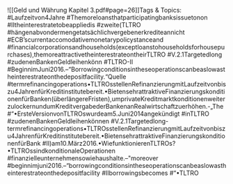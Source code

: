 
![[Geld und Währung Kapitel 3.pdf#page=26]]Tags & Topics:
   #Laufzeitvon4Jahre
   #Themoreloansthatparticipatingbanksissuetonon
   #IItheinterestratetobeappliedis
   #zweite(TLTRO
   #hängenabvondermengetatsächlichvergebenerkrediteannicht
   #ECB’scurrentaccomodativemonetarypolicystanceand
   #financialcorporationsandhouseholds(exceptloanstohouseholdsforhousepurchases),themoreattractivetheinterestrateontheirTLTRO
   #V.2.1Targetedlong
   #zudenenBankenGeldleihenkönn
   #TLTRO-II
   #BeginnimJuni2016.–“Borrowingconditionsintheseoperationscanbeaslowastheinterestrateonthedepositfacility.“Quelle
   #termrefinancingoperations•TLTROsstellenRefinanzierungmitLaufzeitvonbiszu4JahrenfürKreditinstitutebereit.•BietensehrattraktiveFinanzierungskonditionenfürBanken(überlängereFristen),umprivateKreditmarktkonditionenweiterzulockernundumKreditvergabederBankenanRealwirtschaftzuerhöhen.-„The
   #“•ErsteVersionvonTLTROswurdeam5.Juni2014angekündigt
   #inTLTRO
   #zudenenBankenGeldleihenkönnen
   #V.2.1Targetedlong-termrefinancingoperations•TLTROsstellenRefinanzierungmitLaufzeitvonbiszu4JahrenfürKreditinstitutebereit.•BietensehrattraktiveFinanzierungskonditionenfürBank
   #II)am10.März2016.•WiefunktionierenTLTROs?•TLTROssindkonditionaleOperationen
   #finanzielleunternehmensowiehaushalte.–"moreover
   #beginnimjuni2016.–“borrowingconditionsintheseoperationscanbeaslowastheinterestrateonthedepositfacility
   #IIborrowingsbecomes
   #“•TLTRO